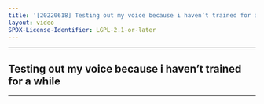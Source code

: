 ```yaml
---
title: '[20220618] Testing out my voice because i haven’t trained for a while'
layout: video
SPDX-License-Identifier: LGPL-2.1-or-later
---
```


---

## Testing out my voice because i haven’t trained for a while

<div class="container">
  <video-js id="my-video" class="vjs-fluid vjs-layout-medium" controls preload="auto" poster="https://xx58j-my.sharepoint.com/:i:/g/personal/akunanime_xx58j_onmicrosoft_com/EQCNd02rorlLofckARM14SQBOcdev-rMPvC41lBdZpzmTA?download=1">
    <source src="https://xx58j-my.sharepoint.com/:v:/g/personal/peekaboo_xx58j_onmicrosoft_com/ETEXe0eDZu5BjKCkDnSvpD0BKPO4NCIPSpYrnMGIsOLJ5Q?download=1" type="video/mp4"/>
  </video-js>
</div>

---
